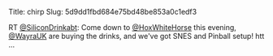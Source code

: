 Title: chirp
Slug: 5d9dd1fbd684e75bd48be853a0c1edf3

RT <a href="http://twitter.com/SiliconDrinkabt">@SiliconDrinkabt</a>: Come down to <a href="http://twitter.com/HoxWhiteHorse">@HoxWhiteHorse</a> this evening, <a href="http://twitter.com/WayraUK">@WayraUK</a> are buying the drinks, and we've got SNES and Pinball setup! htt ...
